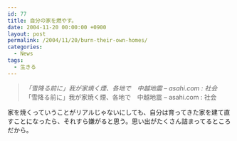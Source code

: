 ```yaml
---
id: 77
title: 自分の家を燃やす。
date: 2004-11-20 00:00:00 +0900
layout: post
permalink: /2004/11/20/burn-their-own-homes/
categories:
  - News
tags:
  - 生きる
---
```

<blockquote cite="http://www.asahi.com/national/update/1120/002.html" title="「雪降る前に」我が家焼く煙、各地で　中越地震 - asahi.com : 社会">
  <p>
    <cite>「雪降る前に」我が家焼く煙、各地で　中越地震 &#8211; asahi.com : 社会</cite><br /> 「雪降る前に」我が家焼く煙、各地で　中越地震 &#8211; asahi.com : 社会
  </p>
</blockquote>

家を焼くっていうことがリアルじゃないにしても、自分は育ってきた家を建て直すことになったら、それすら嫌がると思う。思い出がたくさん詰まってるところだから。
